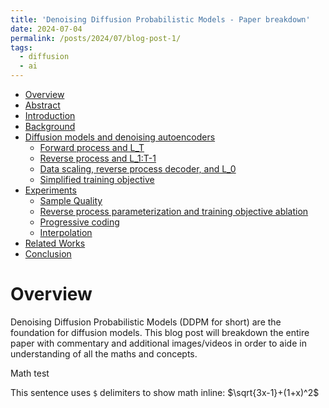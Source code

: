 ```yaml
---
title: 'Denoising Diffusion Probabilistic Models - Paper breakdown'
date: 2024-07-04
permalink: /posts/2024/07/blog-post-1/
tags:
  - diffusion
  - ai
---
```


- [Overview](#overview)
- [Abstract](#abstract)
- [Introduction](#introduction)
- [Background](#background)
- [Diffusion models and denoising autoencoders](#diffusion-models-and-denoising-autoencoders)
  - [Forward process and L_T](#forward-process-and-l_t)
  - [Reverse process and L_1:T-1](#reverse-process-and-l_1t-1)
  - [Data scaling, reverse process decoder, and L_0](#data-scaling-reverse-process-decoder-and-l_0)
  - [Simplified training objective](#simplified-training-objective)
- [Experiments](#experiments)
  - [Sample Quality](#sample-quality)
  - [Reverse process parameterization and training objective ablation](#reverse-process-parameterization-and-training-objective-ablation)
  - [Progressive coding](#progressive-coding)
  - [Interpolation](#interpolation)
- [Related Works](#related-works)
- [Conclusion](#conclusion)

# Overview

Denoising Diffusion Probabilistic Models (DDPM for short) are the foundation for diffusion models. This blog post will breakdown the entire paper with commentary and additional images/videos in order to aide in understanding of all the maths and concepts.

Math test

This sentence uses `$` delimiters to show math inline:  $\sqrt{3x-1}+(1+x)^2$